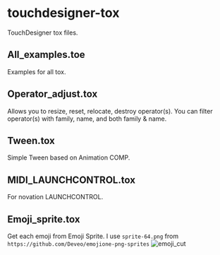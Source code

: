 # touchdesigner-tox

TouchDesigner tox files.

## All_examples.toe

Examples for all tox.

## Operator_adjust.tox

Allows you to resize, reset, relocate, destroy operator(s). You can filter operator(s) with family, name, and both family & name.

## Tween.tox

Simple Tween based on Animation COMP.

## MIDI_LAUNCHCONTROL.tox

For novation LAUNCHCONTROL.

## Emoji_sprite.tox

Get each emoji from Emoji Sprite. I use `sprite-64.png` from `https://github.com/Deveo/emojione-png-sprites` 
![emoji_cut](https://user-images.githubusercontent.com/1765890/34350879-09700f44-e9ce-11e7-873b-1829856bbb9b.gif)
